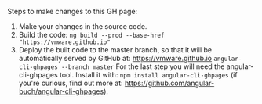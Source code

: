 Steps to make changes to this GH page:
1. Make your changes in the source code.
2. Build the code: `ng build --prod --base-href "https://vmware.github.io"`
3. Deploy the built code to the master branch, so that it will be automatically served by GitHub at: https://vmware.github.io
`angular-cli-ghpages --branch master`
For the last step you will need the angular-cli-ghpages tool.
Install it with: `npm install angular-cli-ghpages` (if you're curious, find out more at: https://github.com/angular-buch/angular-cli-ghpages).    
